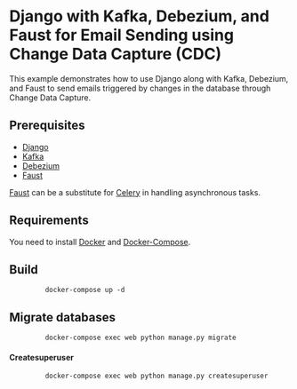 #  Django with Kafka, Debezium, and Faust for Email Sending using Change Data Capture (CDC)


This example demonstrates how to use Django along with Kafka, Debezium, and Faust to send emails triggered by changes in the database through Change Data Capture. 


## Prerequisites
- [Django](https://www.djangoproject.com/)
- [Kafka](https://kafka.apache.org/)
- [Debezium](https://debezium.io/)
- [Faust](https://faust.readthedocs.io/)
  
[Faust](https://faust.readthedocs.io/) can be a substitute for [Celery](https://docs.celeryq.dev/en/stable/) in handling asynchronous tasks.
    
## Requirements
You need to install [Docker](https://www.docker.com/)
 and [Docker-Compose](https://docs.docker.com/compose/).

## Build

             docker-compose up -d 
## Migrate databases

             docker-compose exec web python manage.py migrate
#### Createsuperuser

             docker-compose exec web python manage.py createsuperuser
